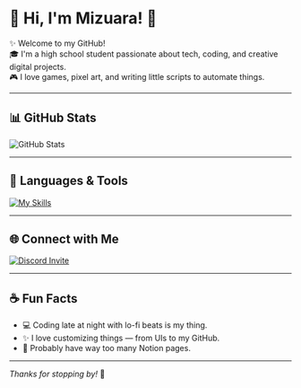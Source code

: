 # 🌸 Hi, I'm Mizuara! 👋

✨ Welcome to my GitHub!  
🎓 I'm a high school student passionate about tech, coding, and creative digital projects.  
🎮 I love games, pixel art, and writing little scripts to automate things.  

---

## 📊 GitHub Stats

![GitHub Stats](https://github-readme-stats.vercel.app/api?username=DarioStar999&theme=midnight-purple&show_icons=true&hide_title=true)

---

## 🧠 Languages & Tools

[![My Skills](https://skillicons.dev/icons?i=cpp,py,lua,vscode&theme=dark)](https://skillicons.dev)

---

## 🌐 Connect with Me

<a href="https://discord.gg/3DraGezmz2" target="_blank">
   <img src="https://img.shields.io/badge/Join%20my%20Discord-5865F2?style=for-the-badge&logo=discord&logoColor=white" alt="Discord Invite"/>
</a>

---

## ☕ Fun Facts

- 💻 Coding late at night with lo-fi beats is my thing.
- ✨ I love customizing things — from UIs to my GitHub.
- 🐾 Probably have way too many Notion pages.

---

_Thanks for stopping by!_ 🌙  
